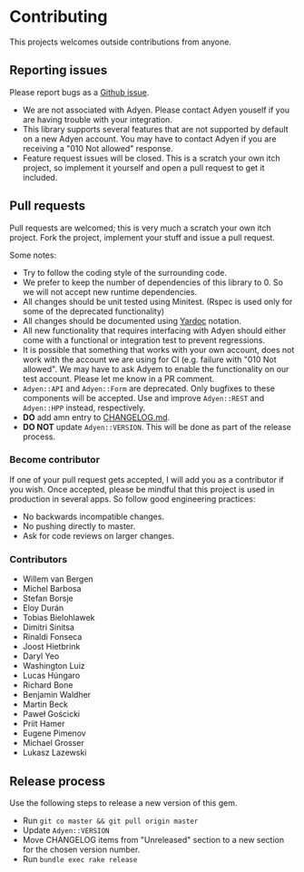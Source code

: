 # Contributing

This projects welcomes outside contributions from anyone.

## Reporting issues

Please report bugs as a [Github issue](https://github.com/wvanbergen/adyen/issues/new).

- We are not associated with Adyen. Please contact Adyen youself if you are having
  trouble with your integration.
- This library supports several features that are not supported by default on a new
  Adyen account. You may have to contact Adyen if you are receiving a
  "010 Not allowed" response.
- Feature request issues will be closed. This is a scratch your own itch project,
  so implement it yourself and open a pull request to get it included.

## Pull requests

Pull requests are welcomed; this is very much a scratch your own itch project.
Fork the project, implement your stuff and issue a pull request.

Some notes:

- Try to follow the coding style of the surrounding code.
- We prefer to keep the number of dependencies of this library to 0. So we will
  not accept new runtime dependencies.
- All changes should be unit tested using Minitest. (Rspec is used only for some
  of the deprecated functionality)
- All changes should be documented using
  [Yardoc](http://www.rubydoc.info/gems/yard/file/docs/GettingStarted.md) notation.
- All new functionality that requires interfacing with Adyen should either come with
  a functional or integration test to prevent regressions.
- It is possible that something that works with your own account, does not work with
  the account we are using for CI (e.g. failure with "010 Not allowed". We may have
  to ask Adyem to enable the functionality on our test account. Please let me know in
  a PR comment.
- `Adyen::API` and `Adyen::Form` are deprecated. Only bugfixes to these components
  will be accepted. Use and improve `Adyen::REST` and `Adyen::HPP` instead, respectively.
- **DO** add amn entry to [CHANGELOG.md](./CHANGELOG.md).
- **DO NOT** update `Adyen::VERSION`. This will be done as part of the release process.

### Become contributor

If one of your pull request gets accepted, I will add you as a contributor if you wish.
Once accepted, please be mindful that this project is used in production in several apps.
So follow good engineering practices:

- No backwards incompatible changes.
- No pushing directly to master.
- Ask for code reviews on larger changes.

### Contributors

- Willem van Bergen
- Michel Barbosa
- Stefan Borsje
- Eloy Durán
- Tobias Bielohlawek
- Dimitri Sinitsa
- Rinaldi Fonseca
- Joost Hietbrink
- Daryl Yeo
- Washington Luiz
- Lucas Húngaro
- Richard Bone
- Benjamin Waldher
- Martin Beck
- Paweł Gościcki
- Priit Hamer
- Eugene Pimenov
- Michael Grosser
- Lukasz Lazewski

## Release process

Use the following steps to release a new version of this gem.

- Run `git co master && git pull origin master`
- Update `Adyen::VERSION`
- Move CHANGELOG items from "Unreleased" section to a new section for the chosen version number.
- Run `bundle exec rake release`
